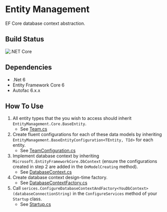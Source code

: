 # Entity Management

EF Core database context abstraction.

## Build Status

![.NET Core](https://github.com/TheMagnificent11/entity-management/workflows/.NET%20Core/badge.svg)

## Dependencies

- .Net 6
- Entity Framework Core 6
- Autofac 6.x.x

## How To Use

1. All entity types that the you wish to access should inherit `EntityManagement.Core.BaseEntity`.
   - See [Team.cs](SampleApiWebApp/Domain/Team.cs)
2. Create fluent configurations for each of these data models by inheriting `EntityManagement.BaseEntityConfiguration<TEntity, TId>` for each entity.
   - See [TeamConfiguration.cs](SampleApiWebApp/Data/Configuration/TeamConfiguration.cs)
3. Implement database context by inheriting `Microsoft.EntityFrameworkCore.DbContext` (ensure the configurations created in step 2 are added in the `OnModelCreating` method).
   - See [DatabaseContext.cs](SampleApiWebApp/Data/DatabaseContext.cs)
4. Create database context design-time factory.
   - See [DatabaseContextFactory.cs](SampleApiWebApp/Data/DatabaseContextFactory.cs)
5. Call `serices.ConfigureDatabaseContextAndFactory<YouDbContext>(databaseConnectionString)` in the `ConfigureServices` method of your `Startup` class.
   - See [Startup.cs](SampleApiWebApp/Startup.cs)

